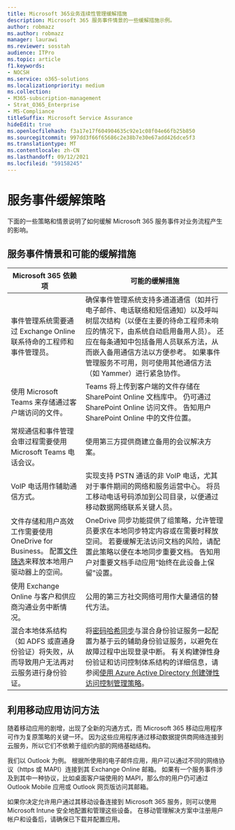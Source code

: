 ```yaml
---
title: Microsoft 365业务连续性管理缓解措施
description: Microsoft 365 服务事件情景的一些缓解措施示例。
author: robmazz
ms.author: robmazz
manager: laurawi
ms.reviewer: sosstah
audience: ITPro
ms.topic: article
f1.keywords:
- NOCSH
ms.service: o365-solutions
ms.localizationpriority: medium
ms.collection:
- M365-subscription-management
- Strat_O365_Enterprise
- MS-Compliance
titleSuffix: Microsoft Service Assurance
hideEdit: true
ms.openlocfilehash: f3a17e17f604904635c92e1c08f04e66fb25b850
ms.sourcegitcommit: 997dd3f66f65686c2e38b7e30e67add426dce5f3
ms.translationtype: MT
ms.contentlocale: zh-CN
ms.lasthandoff: 09/12/2021
ms.locfileid: "59158245"
---
```

# <a name="service-incident-mitigation-strategies"></a>服务事件缓解策略

下面的一些策略和情景说明了如何缓解 Microsoft 365 服务事件对业务流程产生的影响。

## <a name="service-incident-scenarios-and-potential-mitigations"></a>服务事件情景和可能的缓解措施

|Microsoft 365 依赖项|可能的缓解措施|
|---------|---------|
|事件管理系统需要通过 Exchange Online 联系待命的工程师和事件管理员。|确保事件管理系统支持多通道通信（如并行电子邮件、电话联络和短信通知）以及呼叫树层次结构（以便在主要的待命工程师未响应的情况下，由系统自动启用备用人员）。 还应在每条通知中包括备用人员联系方法，从而嵌入备用通信方法以方便参考。 如果事件管理服务不可用，则可使用其他通信方法（如 Yammer）进行紧急协作。|
|使用 Microsoft Teams 来存储通过客户端访问的文件。|Teams 将上传到客户端的文件存储在 SharePoint Online 文档库中。 仍可通过 SharePoint Online 访问文件。 告知用户 SharePoint Online 中的文件位置。|
|常规通信和事件管理会审过程需要使用 Microsoft Teams 电话会议。|使用第三方提供商建立备用的会议解决方案。|
|VoIP 电话用作辅助通信方式。|实现支持 PSTN 通话的非 VoIP 电话，尤其对于事件期间的网络和服务运营中心。 将员工移动电话号码添加到公司目录，以便通过移动数据网络联系关键人员。|
|文件存储和用户高效工作需要使用 OneDrive for Business。 配置[文件随选](https://techcommunity.microsoft.com/t5/Microsoft-OneDrive-Blog/OneDrive-Files-On-Demand-For-The-Enterprise/ba-p/117234)来释放本地用户驱动器上的空间。|OneDrive 同步功能提供了组策略，允许管理员要求在本地同步特定内容或在需要时释放空间。 若要缓解无法访问文档的风险，请配置此策略以便在本地同步重要文档。 告知用户对重要文档手动应用“始终在此设备上保留”设置。|
|使用 Exchange Online 与客户和供应商沟通业务中断情况。|公用的第三方社交网络可用作大量通信的替代方法。
|混合本地体系结构（如 ADFS 或直通身份验证）将失败，从而导致用户无法再对云服务进行身份验证。|将[密码哈希同步](/azure/active-directory/authentication/concept-resilient-controls#deploy-password-hash-sync-even-if-you-are-federated-or-use-pass-through-authentication)与混合身份验证服务一起配置为基于云的辅助身份验证服务，以避免在故障过程中出现登录中断。 有关构建弹性身份验证和访问控制体系结构的详细信息，请参阅[使用 Azure Active Directory 创建弹性访问控制管理策略](/azure/active-directory/authentication/concept-resilient-controls)。|  

## <a name="leveraging-mobile-app-access"></a>利用移动应用访问方法

随着移动应用的剧增，出现了全新的沟通方式，而 Microsoft 365 移动应用程序可作为复原策略的关键一环。 因为这些应用程序通过移动数据提供商网络连接到云服务，所以它们不依赖于组织内部的网络基础结构。

我们以 Outlook 为例。 根据所使用的电子邮件应用，用户可以通过不同的网络协议（https 或 MAPI）连接到其 Exchange Online 邮箱。 如果有一个服务事件涉及到其中一种协议，比如桌面客户端使用的 MAPI，那么你的用户仍可通过 Outlook Mobile 应用或 Outlook 网页版访问其邮箱。
  
如果你决定允许用户通过其移动设备连接到 Microsoft 365 服务，则可以使用 Microsoft Intune 安全地配置和管理这些设备。 在移动管理解决方案中注册用户帐户和设备后，请确保已下载并配置应用。
